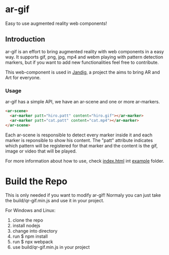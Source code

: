 # ar-gif
Easy to use augmented reality web components!


## Introduction
ar-gif is an effort to bring augmented reality with web components in a easy way. It supports gif, png, jpg, mp4 and webm playing with pattern detection markers, but if you want to add new functionalities feel free to contribute.

This web-component is used in [Jandig](https://github.com/memeLab/Jandig), a project the aims to bring AR and Art for everyone.

### Usage
ar-gif has a simple API, we have an ar-scene and one or more ar-markers.
```html
<ar-scene>
  <ar-marker patt="hiro.patt" content="hiro.gif"></ar-marker>
  <ar-marker patt="cat.patt" content="cat.mp4"></ar-marker>
</ar-scene>
```
Each ar-scene is responsible to detect every marker inside it and each marker is reponsible to show his content.
The "patt" attribute indicates which pattern will be registered for that marker and the content is the gif, image or video that will be played.

For more information about how to use, check [index.html](https://github.com/rodrigocam/ar-gif/blob/master/example/index.html) int [example](https://github.com/rodrigocam/ar-gif/blob/master/example) folder.

# Build the Repo

This is only needed if you want to modify ar-gif!
Normaly you can just take the build/qr-gif.min.js and use it in your project.

For Windows and Linux:
1) clone the repo
1) install nodejs
1) change into directory
1) run $ npm install
1) run $ npx webpack
1) use build/qr-gif.min.js in your project